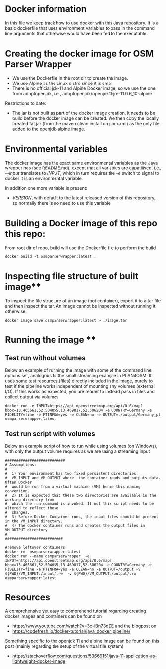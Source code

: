 # Docker information

In this file we keep track how to use docker with this Java repository. It is a basic dockerfile that uses environment variables to pass in the command line arguments that otherwise would have been fed to the executable.

# Creating the docker image for OSM Parser Wrapper

* We use the Dockerfile in the root dir to create the image.  
* We use Alpine as the Linux distro since it is small
* There is no official jdk-11 and Alpine Docker image, so we use the one from adoptopenjdk, i.e., adoptopenjdk/openjdk11:jre-11.0.6_10-alpine

Restrictions to date:

* The jar is not built as part of the docker image creation, it needs to be build before the docker image can be created. We then copy the locally created fat jar (from the maven clean install on pom.xml) as the only file added to the openjdk-alpine image.

# Environmental variables

The docker image has the exact same environmental variables as the Java wrapper has (see README.md), except that all variables are capatilised, i.e., *--input* translates to *INPUT*, which in turn requires the *-e* switch to signal to docker it is an environmental variable.

In addition one more variable is present:

* *VERSION*, with default to the latest released version of this repository, so normally there is no need to use this variable
 

# Building a Docker image of this repo this repo:

From root dir of repo, build will use the Dockerfile file to perform the build

```
docker build -t osmparserwrapper:latest .
```

# Inspecting file structure of built image**

To inspect the file structure of an image (not container), export it to a tar file and then inspect the tar. An image cannot be
inspected without running it otherwise.

```
docker image save osmparserwrapper:latest > ./image.tar
```

# Running the image **

## Test run without volumes

Below an example of running the image with some of the command line options set, analogous to the small streaming example in PLANitOSM. It uses some test resources (files) directly included in the image, purely to test if the pipeline works independent of mounting any volumes (external I/O). If this works as expected, you are reader to instead pass in files and collect output via volumes

```
docker run -e INPUT=https://api.openstreetmap.org/api/0.6/map?bbox=13.465661,52.504055,13.469817,52.506204 -e COUNTRY=Germany -e FIDELITY=fine -e PTINFRA=yes -e CLEAN=no -e OUTPUT=./output/Germany_pt osmparserwrapper:latest
```

## Test run script with volumes

Below an example script of how to run while using volumes (on Windows), with only the output volume requires as we are using a streaming input

```
###########################
# Assumptions:
#
#  1) Your environment has two fixed persistent directories:
#  VM_INPUT and VM_OUTPUT where  the container reads and outputs data. Often Docker 
#  would be run from a virtual machine (VM) hence this naming convention. 
#  2) It is expected that these two directories are available in the working directory from 
#  which the run command is invoked. If not this script needs to be altered to reflect these 
#  changes.
#  3) Before Docker Container runs, the input files should be present in the VM_INPUT directory.
#  4) The docker container runs and creates the output files in VM_OUTPUT directory
#
##########################

#remove leftover containers
docker rm  osmparserwrapper:latest
docker run --name osmparserwrapper  -e INPUT=https://api.openstreetmap.org/api/0.6/map?bbox=13.465661,52.504055,13.469817,52.506204 -e COUNTRY=Germany -e FIDELITY=fine -e PTINFRA=yes -e CLEAN=no -e OUTPUT=/output -v ${PWD}/VM_INPUT:/input/:rw  -v ${PWD}/VM_OUTPUT:/output/:rw  osmparserwrapper:latest
```


# Resources

A comprehensive yet easy to comprehend tutorial regarding creating docker images and containers can be found on

* https://www.youtube.com/watch?v=3c-iBn73dDE and the blogpost on 
* https://codefresh.io/docker-tutorial/java_docker_pipeline/

Something specific to the openjdk 11 and alpine image can be found on this post (mainly regarding the setup of the virtual file system)

* https://stackoverflow.com/questions/53669151/java-11-application-as-lightweight-docker-image